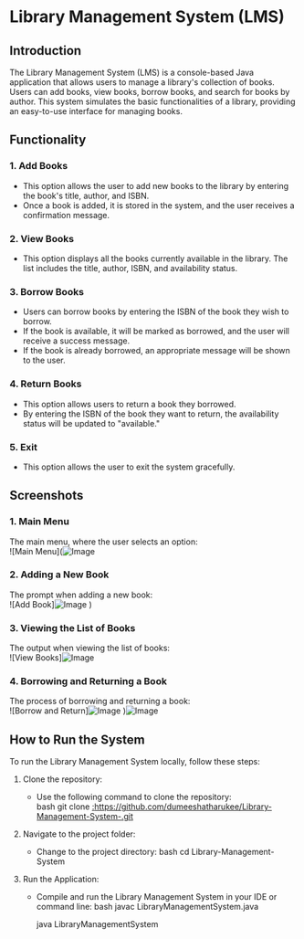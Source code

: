 # Library Management System (LMS)

## Introduction  
The Library Management System (LMS) is a console-based Java application that allows users to manage a library's collection of books. Users can add books, view books, borrow books, and search for books by author. This system simulates the basic functionalities of a library, providing an easy-to-use interface for managing books.

## Functionality  
### 1. Add Books
- This option allows the user to add new books to the library by entering the book's title, author, and ISBN.  
- Once a book is added, it is stored in the system, and the user receives a confirmation message.

### 2. View Books
- This option displays all the books currently available in the library. The list includes the title, author, ISBN, and availability status.

### 3. Borrow Books
- Users can borrow books by entering the ISBN of the book they wish to borrow.  
- If the book is available, it will be marked as borrowed, and the user will receive a success message.  
- If the book is already borrowed, an appropriate message will be shown to the user.

### 4. Return Books
- This option allows users to return a book they borrowed.  
- By entering the ISBN of the book they want to return, the availability status will be updated to "available."

### 5. Exit
- This option allows the user to exit the system gracefully.

## Screenshots  
### 1. Main Menu
The main menu, where the user selects an option:  
![Main Menu](![Image](https://github.com/user-attachments/assets/7c8bc8a2-a6bb-4e80-a5ea-50601b7315a7)

### 2. Adding a New Book
The prompt when adding a new book:  
![Add Book]![Image](https://github.com/user-attachments/assets/4c9a0602-4e79-4a87-8dc1-488894a2374c)
)

### 3. Viewing the List of Books
The output when viewing the list of books:  
![View Books]![Image](https://github.com/user-attachments/assets/c07a98a2-4511-402e-8957-062b9e6db70e)

### 4. Borrowing and Returning a Book
The process of borrowing and returning a book:  
![Borrow and Return]![Image](https://github.com/user-attachments/assets/5010d034-4517-44f9-81da-2d922bbdabcf)
)![Image](https://github.com/user-attachments/assets/a7367d3a-fea1-4939-919d-96098dcc9d41)

## How to Run the System  
To run the Library Management System locally, follow these steps:

1. Clone the repository:
   - Use the following command to clone the repository:  
     bash
     git clone [:https://github.com/dumeeshatharukee/Library-Management-System-.git
     ](https://github.com/dumeeshatharukee/Library-Management-System-.git)
2. Navigate to the project folder:
   - Change to the project directory:
     bash
     cd Library-Management-System
     
3. Run the Application:
   - Compile and run the Library Management System in your IDE or command line:
     bash
     javac LibraryManagementSystem.java
     
     java LibraryManagementSystem
